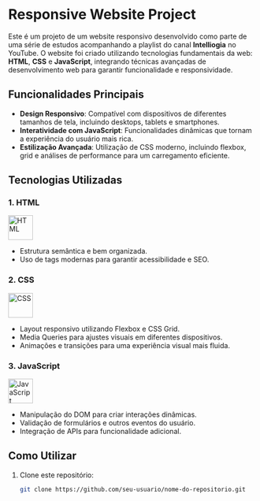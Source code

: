 # Responsive Website Project

Este é um projeto de um website responsivo desenvolvido como parte de uma série de estudos acompanhando a playlist do canal **Intelliogia** no YouTube. O website foi criado utilizando tecnologias fundamentais da web: **HTML**, **CSS** e **JavaScript**, integrando técnicas avançadas de desenvolvimento web para garantir funcionalidade e responsividade.

## Funcionalidades Principais

- **Design Responsivo**: Compatível com dispositivos de diferentes tamanhos de tela, incluindo desktops, tablets e smartphones.
- **Interatividade com JavaScript**: Funcionalidades dinâmicas que tornam a experiência do usuário mais rica.
- **Estilização Avançada**: Utilização de CSS moderno, incluindo flexbox, grid e análises de performance para um carregamento eficiente.

## Tecnologias Utilizadas

### 1. HTML
<img src="https://cdn.jsdelivr.net/gh/devicons/devicon/icons/html5/html5-original.svg" alt="HTML" width="50" height="50" />

- Estrutura semântica e bem organizada.
- Uso de tags modernas para garantir acessibilidade e SEO.

### 2. CSS
<img src="https://cdn.jsdelivr.net/gh/devicons/devicon/icons/css3/css3-original.svg" alt="CSS" width="50" height="50" />

- Layout responsivo utilizando Flexbox e CSS Grid.
- Media Queries para ajustes visuais em diferentes dispositivos.
- Animações e transições para uma experiência visual mais fluida.

### 3. JavaScript
<img src="https://cdn.jsdelivr.net/gh/devicons/devicon/icons/javascript/javascript-original.svg" alt="JavaScript" width="50" height="50" />

- Manipulação do DOM para criar interações dinâmicas.
- Validação de formulários e outros eventos do usuário.
- Integração de APIs para funcionalidade adicional.

## Como Utilizar

1. Clone este repositório:
   ```bash
   git clone https://github.com/seu-usuario/nome-do-repositorio.git
